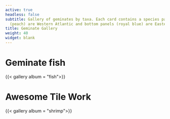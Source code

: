 ```yaml
---
active: true
headless: false
subtitle: Gallery of geminates by taxa. Each card contains a species pair; top panels
  (peach) are Western Atlantic and bottom panels (royal blue) are Eastern Pacific.
title: Geminate Gallery
weight: 40
widget: blank
---
```


# Geminate fish

{{< gallery album = "fish">}}


# Awesome Tile Work

{{< gallery album = "shrimp">}}
